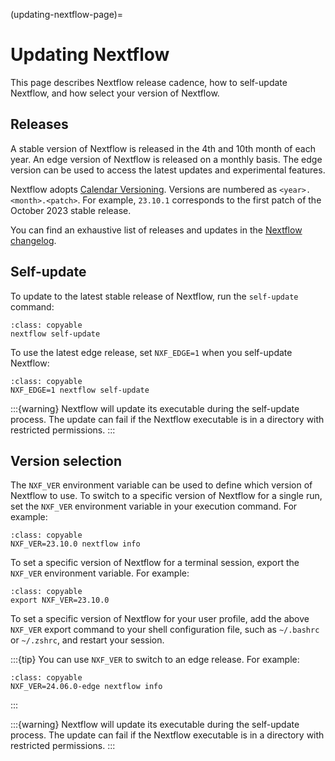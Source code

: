 (updating-nextflow-page)=

# Updating Nextflow

This page describes Nextflow release cadence, how to self-update Nextflow, and how select your version of Nextflow.

## Releases

A stable version of Nextflow is released in the 4th and 10th month of each year. An edge version of Nextflow is released on a monthly basis. The edge version can be used to access the latest updates and experimental features.

Nextflow adopts [Calendar Versioning](https://calver.org). Versions are numbered as `<year>.<month>.<patch>`. For example, `23.10.1` corresponds to the first patch of the October 2023 stable release.

You can find an exhaustive list of releases and updates in the [Nextflow changelog](https://github.com/nextflow-io/nextflow/blob/master/changelog.txt).

## Self-update

To update to the latest stable release of Nextflow, run the `self-update` command:

```{code-block} bash
:class: copyable
nextflow self-update
```

To use the latest edge release, set `NXF_EDGE=1` when you self-update Nextflow:

```{code-block} bash
:class: copyable
NXF_EDGE=1 nextflow self-update
```

:::{warning}
Nextflow will update its executable during the self-update process. The update can fail if the Nextflow executable is in a directory with restricted permissions.
:::

## Version selection

The `NXF_VER` environment variable can be used to define which version of Nextflow to use. To switch to a specific version of Nextflow for a single run, set the `NXF_VER` environment variable in your execution command. For example:

```{code-block} bash
:class: copyable
NXF_VER=23.10.0 nextflow info
```

To set a specific version of Nextflow for a terminal session, export the `NXF_VER` environment variable. For example:

```{code-block} bash
:class: copyable
export NXF_VER=23.10.0
```

To set a specific version of Nextflow for your user profile, add the above `NXF_VER` export command to your shell configuration file, such as `~/.bashrc` or `~/.zshrc`, and restart your session.

:::{tip}
You can use `NXF_VER` to switch to an edge release. For example:

```{code-block} bash
:class: copyable
NXF_VER=24.06.0-edge nextflow info
```
:::

:::{warning}
Nextflow will update its executable during the self-update process. The update can fail if the Nextflow executable is in a directory with restricted permissions.
:::
